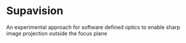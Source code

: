 # Supavision
An experimental approach for software defined optics to enable sharp image projection outside the focus plane
